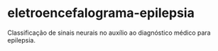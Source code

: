 # eletroencefalograma-epilepsia
Classificação de sinais neurais no auxílio ao diagnóstico médico para epilepsia.
